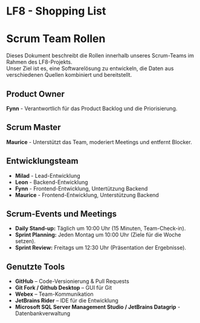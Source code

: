 # LF8 - Shopping List

# Scrum Team Rollen
Dieses Dokument beschreibt die Rollen innerhalb unseres Scrum-Teams im Rahmen des LF8-Projekts.  
Unser Ziel ist es, eine Softwarelösung zu entwickeln, die Daten aus verschiedenen Quellen kombiniert und bereitstellt.

## Product Owner
**Fynn** - Verantwortlich für das Product Backlog und die Priorisierung.

## Scrum Master
**Maurice** - Unterstützt das Team, moderiert Meetings und entfernt Blocker.

## Entwicklungsteam
- **Milad** - Lead-Entwicklung
- **Leon** - Backend-Entwicklung
- **Fynn** - Frontend-Entwicklung, Untertützung Backend
- **Maurice** - Frontend-Entwicklung, Unterstützung Backend

## Scrum-Events und Meetings

- **Daily Stand-up:** Täglich um 10:00 Uhr (15 Minuten, Team-Check-in).
- **Sprint Planning:** Jeden Montag um 10:00 Uhr (Ziele für die Woche setzen).
- **Sprint Review:** Freitags um 12:30 Uhr (Präsentation der Ergebnisse).
## Genutzte Tools
- **GitHub** – Code-Versionierung & Pull Requests
- **Git Fork / Github Desktop** – GUI für Git
- **Webex** – Team-Kommunikation  
- **JetBrains Rider** – IDE für die Entwicklung
- **Microsoft SQL Server Management Studio / JetBrains Datagrip** - Datenbankverwaltung

